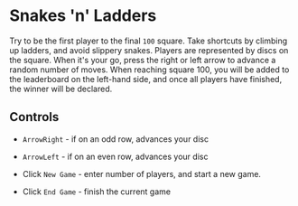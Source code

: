 # Snakes 'n' Ladders

Try to be the first player to the final `100` square. Take shortcuts by climbing up ladders, and avoid slippery snakes. Players are represented by discs on the square. When it's your go, press the right or left arrow to advance a random number of moves. When reaching square 100, you will be added to the leaderboard on the left-hand side, and once all players have finished, the winner will be declared.

## Controls
- `ArrowRight` - if on an odd row, advances your disc
- `ArrowLeft` - if on an even row, advances your disc

- Click `New Game` - enter number of players, and start a new game.
- Click `End Game` - finish the current game